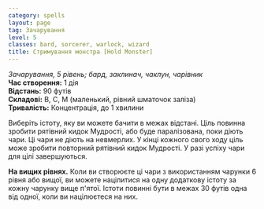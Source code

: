 ```yaml
---
category: spells
layout: page
tag: Зачарування
level: 5
classes: bard, sorcerer, warlock, wizard
title: Стримування монстра [Hold Monster]
---
```


_Зачарування, 5 рівень; бард, заклинач, чаклун, чарівник_    
**Час створення:** 1 дія    
**Відстань:** 90 футів    
**Складові:** В, С, М (маленький, рівний шматочок заліза)    
**Тривалість:** Концентрація, до 1 хвилини    

Виберіть істоту, яку ви можете бачити в межах відстані. Ціль повинна зробити рятівний кидок Мудрості, або буде паралізована, поки діють чари. Ці чари не діють на невмерлих. У кінці кожного свого ходу ціль може зробити повторний рятівний кидок Мудрості. У разі успіху чари для цілі завершуються.   

**На вищих рівнях.** Коли ви створюєте ці чари з використанням чарунки 6 рівня або вищої, ви можете націлитися на одну додаткову істоту за кожну чарунку вище п'ятої. Істоти повинні бути в межах 30 футів одна від одної, коли ви націлюєтеся на них. 
